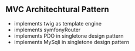 ## MVC Architechtural Pattern

- implements twig as template engine
- implements symfonyRouter
- implements PDO in singletone design pattern
- implements MySqli in singletone design pattern

